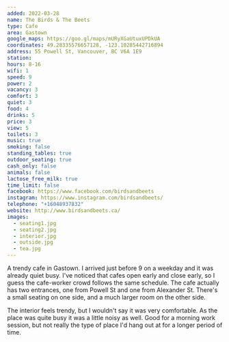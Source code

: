 ```yaml
---
added: 2022-03-28
name: The Birds & The Beets
type: Cafe
area: Gastown
google_maps: https://goo.gl/maps/mURyXGaUtuxUPDkUA
coordinates: 49.28335576657128, -123.10285442716894
address: 55 Powell St, Vancouver, BC V6A 1E9
station: 
hours: 8-16
wifi: 1
speed: 9
power: 2
vacancy: 3
comfort: 3
quiet: 3
food: 4
drinks: 5
price: 3
view: 5
toilets: 3
music: true
smoking: false
standing_tables: true
outdoor_seating: true
cash_only: false
animals: false
lactose_free_milk: true
time_limit: false
facebook: https://www.facebook.com/birdsandbeets
instagram: https://www.instagram.com/birdsandbeets/
telephone: "+16048937832"
website: http://www.birdsandbeets.ca/
images:
  - seating1.jpg
  - seating2.jpg
  - interior.jpg
  - outside.jpg
  - tea.jpg
---
```


A trendy cafe in Gastown. I arrived just before 9 on a weekday and it was already quiet busy. I've noticed that cafes open early and close early, so I guess the cafe-worker crowd follows the same schedule. The cafe actually has two entrances, one from Powell St and one from Alexander St. There's a small seating on one side, and a much larger room on the other side.

The interior feels trendy, but I wouldn't say it was very comfortable. As the place was quite busy it was a little noisy as well. Good for a morning work session, but not really the type of place I'd hang out at for a longer period of time.
